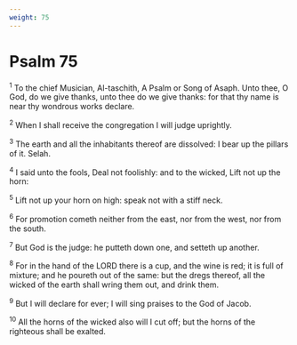 ```yaml
---
weight: 75
---
```


# Psalm 75

<sup>1</sup> To the chief Musician, Al-taschith, A Psalm or Song of Asaph. Unto thee, O God, do we give thanks, unto thee do we give thanks: for that thy name is near thy wondrous works declare. 

<sup>2</sup> When I shall receive the congregation I will judge uprightly. 

<sup>3</sup> The earth and all the inhabitants thereof are dissolved: I bear up the pillars of it. Selah. 

<sup>4</sup> I said unto the fools, Deal not foolishly: and to the wicked, Lift not up the horn: 

<sup>5</sup> Lift not up your horn on high: speak not with a stiff neck. 

<sup>6</sup> For promotion cometh neither from the east, nor from the west, nor from the south. 

<sup>7</sup> But God is the judge: he putteth down one, and setteth up another. 

<sup>8</sup> For in the hand of the LORD there is a cup, and the wine is red; it is full of mixture; and he poureth out of the same: but the dregs thereof, all the wicked of the earth shall wring them out, and drink them. 

<sup>9</sup> But I will declare for ever; I will sing praises to the God of Jacob. 

<sup>10</sup> All the horns of the wicked also will I cut off; but the horns of the righteous shall be exalted. 


